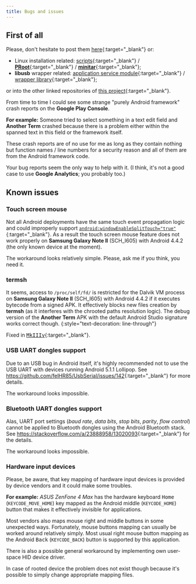 ```yaml
---
title: Bugs and issues
---
```

## First of all
Please, don't hesitate to post them [here](https://github.com/green-green-avk/AnotherTerm/issues){:target="_blank"} or:

* Linux installation related:
  [scripts](https://github.com/green-green-avk/AnotherTerm-scripts){:target="_blank"} /
  [**PRoot**](https://github.com/green-green-avk/proot/issues){:target="_blank"} /
  [**minitar**](https://github.com/green-green-avk/build-libarchive-minitar-android/issues){:target="_blank"};
* **libusb** wrapper related:
  [application service module](https://github.com/green-green-avk/LibUsbManager/issues){:target="_blank"} /
  [wrapper library](https://github.com/green-green-avk/libusb-1.0.23-android-helper-service-patch/issues){:target="_blank"};

or into the other linked repositories of [this project](https://github.com/users/green-green-avk/projects/1){:target="_blank"}.

From time to time I could see some strange "purely Android framework" crash reports on the **Google Play Console**.

**For example:** Someone tried to select something in a text edit field and **Another Term** crashed because there is a problem
either within the spanned text in this field or the framework itself.

These crash reports are of no use for me as long as they contain nothing but function names / line numbers for a security reason
and all of them are from the Android framework code.

Your bug reports seem the only way to help with it.
(I think, it's not a good case to use **Google Analytics**; you probably too.)

## Known issues

### Touch screen mouse
Not all Android deployments have the same touch event propagation logic and could improperly support
[`android:windowEnableSplitTouch="true"`](https://developer.android.com/reference/android/R.attr.html#windowEnableSplitTouch){:target="_blank"}.
As a result the touch screen mouse feature does not work properly on **Samsung Galaxy Note II** (SCH_I605) with Android 4.4.2
(the only known device at the moment).

The workaround looks relatively simple.
Please, ask me if you think, you need it.

### termsh
It seems, access to `/proc/self/fd/` is restricted for the Dalvik VM process on **Samsung Galaxy Note II** (SCH_I605) with Android 4.4.2
if it executes bytecode from a signed APK.
It effectively blocks new files creation by **termsh** (as it interferes with the chrooted paths resolution logic).
The debug version of the **Another Term** APK with the default Android Studio signature works correct though.
{:style="text-decoration: line-through"}

Fixed in [<kbd>MkIIIv</kbd>](https://github.com/green-green-avk/AnotherTerm/commit/2d9f6b4a4a9a7f1996d7981aab1002ecf46573dc){:target="_blank"}.

### USB UART dongles support
Due to an USB bug in Android itself, it's highly recommended not to use the USB UART
with devices running Android 5.1.1 Lollipop.
See <https://github.com/felHR85/UsbSerial/issues/142>{:target="_blank"} for more details.

The workaround looks impossible.

### Bluetooth UART dongles support
Alas, UART port settings (*baud rate*, *data bits*, *stop bits*, *parity*, *flow control*) cannot be applied to Bluetooth dongles
using the Android Bluetooth stack.
See <https://stackoverflow.com/a/23888958/13020093>{:target="_blank"} for the details.

The workaround looks impossible.

### Hardware input devices
Please, be aware, that key mapping of hardware input devices is provided by device vendors
and it could make some troubles.

**For example:** *ASUS ZenFone 4 Max* has the hardware keyboard <kbd>Home</kbd>
(`KEYCODE_MOVE_HOME`) key mapped as the Android middle (`KEYCODE_HOME`)
button that makes it effectively invisible for applications.

Most vendors also maps mouse right and middle buttons in some unexpected ways.
Fortunately, mouse buttons mapping can usually be worked around relatively simply.
Most usual right mouse button mapping as the Android <kbd>Back</kbd> (`KEYCODE_BACK`)
button is supported by this application.

There is also a possible general workaround by implementing own user-space HID device driver.

In case of rooted device the problem does not exist though because it's possible to simply change
appropriate mapping files.
